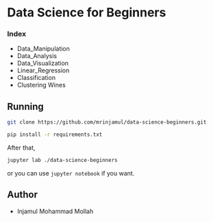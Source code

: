 # Data Science for Beginners

### Index

- Data_Manipulation
- Data_Analysis
- Data_Visualization
- Linear_Regression
- Classification
- Clustering Wines

## Running

```sh
git clone https://github.com/mrinjamul/data-science-beginners.git
```

```sh
pip install -r requirements.txt
```

After that,

```sh
jupyter lab ./data-science-beginners
```

or you can use `jupyter notebook` if you want.

## Author

- Injamul Mohammad Mollah